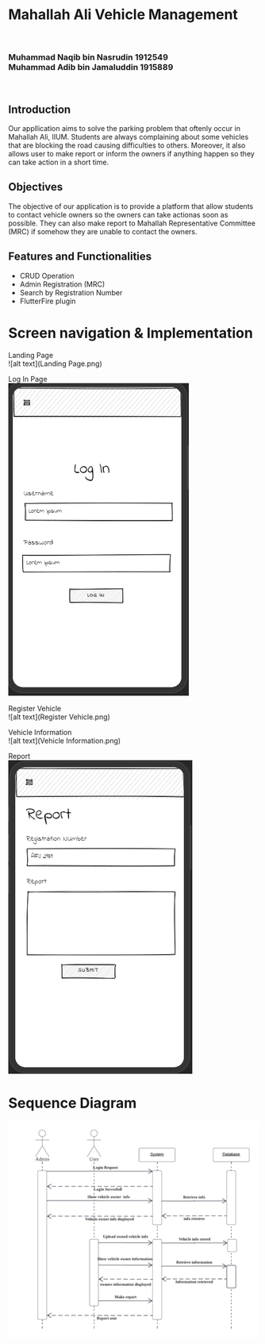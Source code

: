 <h1>Mahallah Ali Vehicle Management</h1> <br>
<h3>Muhammad Naqib bin Nasrudin 1912549 <br>
Muhammad Adib bin Jamaluddin 1915889</h3><br>

<h2>Introduction</h2>
Our appllication aims to solve the parking problem that oftenly occur in Mahallah Ali, IIUM. Students are always complaining about some vehicles that are blocking the road causing difficulties to others. Moreover, it also allows user to make report or inform the owners if anything happen so they can take action in a short time.

<h2>Objectives</h2>
The objective of our application is to provide a platform that allow students to contact vehicle owners so the owners can take actionas soon as possible. They can also make report to Mahallah Representative Committee (MRC) if somehow they are unable to contact the owners.

<h2>Features and Functionalities</h2>
<ul>
  <li>CRUD Operation</li>
  <li>Admin Registration (MRC)</li>
  <li>Search by Registration Number</li>
  <li>FlutterFire plugin</li>
</ul>

# Screen navigation & Implementation<br>
Landing Page <br>
![alt text](Landing Page.png)

Log In Page<br>
![alt text](login.png)

Register Vehicle<br>
![alt text](Register Vehicle.png)

Vehicle Information<br>
![alt text](Vehicle Information.png)

Report<br>
![alt text](Report1.png)




# Sequence Diagram
![alt text](seq2.png)
